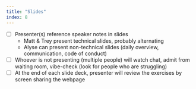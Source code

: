```yaml
---
title: "Slides"
index: 8
---
```


- [ ] Presenter(s) reference speaker notes in slides
    * Matt & Trey present technical slides, probably alternating
    * Alyse can present non-technical slides (daily overview, communication, code of
      conduct)
- [ ] Whoever is not presenting (multiple people) will watch chat, admit from waiting room,
      vibe-check (look for people who are struggling)
- [ ] At the end of each slide deck, presenter will review the exercises by screen sharing
      the webpage
